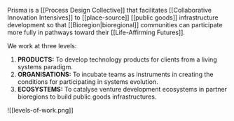 Prisma is a [[Process Design Collective]] that facilitates [[Collaborative Innovation Intensives]] to [[place-source]] [[public goods]] infrastructure development so that [[Bioregion|bioregional]] communities can participate more fully in pathways toward their [[Life-Affirming Futures]].

We work at three levels:

1. **PRODUCTS:** To develop technology products for clients from a living systems paradigm.
1. **ORGANISATIONS:** To incubate teams as instruments in creating the conditions for participating in systems evolution.
1. **ECOSYSTEMS:** To catalyse venture development ecosystems in partner bioregions to build public goods infrastructures.

![[levels-of-work.png]]
